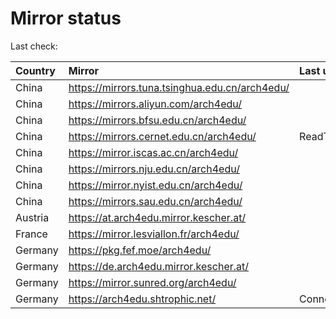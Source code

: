 <script src="./time.js"></script>
# Mirror status
Last check: <script type="text/javascript">localize(1752179333.5550237);</script>

|Country|Mirror|Last update|
|:------|:-----|:----------|
|China|https://mirrors.tuna.tsinghua.edu.cn/arch4edu/|<script type="text/javascript">localize(1752173221);</script>|
|China|https://mirrors.aliyun.com/arch4edu/|<script type="text/javascript">localize(1752130162);</script>|
|China|https://mirrors.bfsu.edu.cn/arch4edu/|<script type="text/javascript">localize(1752086868);</script>|
|China|https://mirrors.cernet.edu.cn/arch4edu/|ReadTimeout|
|China|https://mirror.iscas.ac.cn/arch4edu/|<script type="text/javascript">localize(1752173221);</script>|
|China|https://mirrors.nju.edu.cn/arch4edu/|<script type="text/javascript">localize(1752043741);</script>|
|China|https://mirror.nyist.edu.cn/arch4edu/|<script type="text/javascript">localize(1752043741);</script>|
|China|https://mirrors.sau.edu.cn/arch4edu/|<script type="text/javascript">localize(1752130162);</script>|
|Austria|https://at.arch4edu.mirror.kescher.at/|<script type="text/javascript">localize(1752130162);</script>|
|France|https://mirror.lesviallon.fr/arch4edu/|<script type="text/javascript">localize(1752043741);</script>|
|Germany|https://pkg.fef.moe/arch4edu/|<script type="text/javascript">localize(1752086868);</script>|
|Germany|https://de.arch4edu.mirror.kescher.at/|<script type="text/javascript">localize(1752130162);</script>|
|Germany|https://mirror.sunred.org/arch4edu/|<script type="text/javascript">localize(1752086868);</script>|
|Germany|https://arch4edu.shtrophic.net/|ConnectionError|

<script src="./tablefilter/tablefilter.js"></script>
<script src="./table.js"></script>